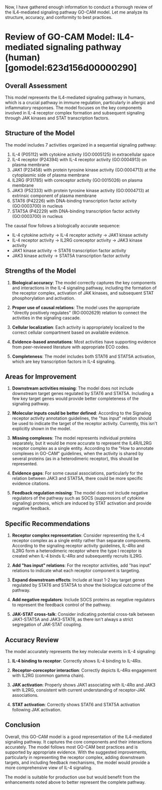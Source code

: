 Now, I have gathered enough information to conduct a thorough review of the IL4-mediated signaling pathway GO-CAM model. Let me analyze its structure, accuracy, and conformity to best practices.

# Review of GO-CAM Model: IL4-mediated signaling pathway (human) [gomodel:623d156d00000290]

## Overall Assessment

This model represents the IL4-mediated signaling pathway in humans, which is a crucial pathway in immune regulation, particularly in allergic and inflammatory responses. The model focuses on the key components involved in IL-4 receptor complex formation and subsequent signaling through JAK kinases and STAT transcription factors.

## Structure of the Model

The model includes 7 activities organized in a sequential signaling pathway:

1. IL-4 (P05112) with cytokine activity (GO:0005125) in extracellular space
2. IL-4 receptor (P24394) with IL-4 receptor activity (GO:0004913) on plasma membrane
3. JAK1 (P23458) with protein tyrosine kinase activity (GO:0004713) at the cytoplasmic side of plasma membrane
4. IL2RG (P31785) with coreceptor activity (GO:0015026) on plasma membrane
5. JAK3 (P52333) with protein tyrosine kinase activity (GO:0004713) at extrinsic component of plasma membrane
6. STAT6 (P42226) with DNA-binding transcription factor activity (GO:0003700) in nucleus
7. STAT5A (P42229) with DNA-binding transcription factor activity (GO:0003700) in nucleus

The causal flow follows a biologically accurate sequence:
- IL-4 cytokine activity → IL-4 receptor activity → JAK1 kinase activity
- IL-4 receptor activity → IL2RG coreceptor activity → JAK3 kinase activity
- JAK1 kinase activity → STAT6 transcription factor activity
- JAK3 kinase activity → STAT5A transcription factor activity

## Strengths of the Model

1. **Biological accuracy**: The model correctly captures the key components and interactions in the IL-4 signaling pathway, including the formation of the receptor complex, activation of JAK kinases, and subsequent STAT phosphorylation and activation.

2. **Proper use of causal relations**: The model uses the appropriate "directly positively regulates" (RO:0002629) relation to connect the activities in the signaling cascade.

3. **Cellular localization**: Each activity is appropriately localized to the correct cellular compartment based on available evidence.

4. **Evidence-based annotations**: Most activities have supporting evidence from peer-reviewed literature with appropriate ECO codes.

5. **Completeness**: The model includes both STAT6 and STAT5A activation, which are key transcription factors in IL-4 signaling.

## Areas for Improvement

1. **Downstream activities missing**: The model does not include downstream target genes regulated by STAT6 and STAT5A. Including a few key target genes would provide better completeness of the signaling pathway.

2. **Molecular inputs could be better defined**: According to the Signaling receptor activity annotation guidelines, the "has input" relation should be used to indicate the target of the receptor activity. Currently, this isn't explicitly shown in the model.

3. **Missing complexes**: The model represents individual proteins separately, but it would be more accurate to represent the IL4R/IL2RG receptor complex as a single entity. According to the "How to annotate complexes in GO-CAM" guidelines, when the activity is shared by several proteins (as in a heterodimeric receptor), this should be represented.

4. **Evidence gaps**: For some causal associations, particularly for the relation between JAK3 and STAT5A, there could be more specific evidence citations.

5. **Feedback regulation missing**: The model does not include negative regulators of the pathway such as SOCS (suppressors of cytokine signaling) proteins, which are induced by STAT activation and provide negative feedback.

## Specific Recommendations

1. **Receptor complex representation**: Consider representing the IL-4 receptor complex as a single entity rather than separate components. According to the signaling receptor activity guidelines, IL-4Rα and IL2RG form a heterodimeric receptor where the type I receptor is created when IL-4 binds IL-4Rα and subsequently recruits IL2RG.

2. **Add "has input" relations**: For the receptor activities, add "has input" relations to indicate what each receptor component is targeting.

3. **Expand downstream effects**: Include at least 1-2 key target genes regulated by STAT6 and STAT5A to show the biological outcome of the pathway.

4. **Add negative regulators**: Include SOCS proteins as negative regulators to represent the feedback control of the pathway.

5. **JAK-STAT cross-talk**: Consider indicating potential cross-talk between JAK1-STAT5A and JAK3-STAT6, as there isn't always a strict segregation of JAK-STAT coupling.

## Accuracy Review

The model accurately represents the key molecular events in IL-4 signaling:

1. **IL-4 binding to receptor**: Correctly shows IL-4 binding to IL-4Rα.

2. **Receptor-coreceptor interaction**: Correctly depicts IL-4Rα engagement with IL2RG (common gamma chain).

3. **JAK activation**: Properly shows JAK1 associating with IL-4Rα and JAK3 with IL2RG, consistent with current understanding of receptor-JAK associations.

4. **STAT activation**: Correctly shows STAT6 and STAT5A activation following JAK activation.

## Conclusion

Overall, this GO-CAM model is a good representation of the IL4-mediated signaling pathway. It captures the core components and their interactions accurately. The model follows most GO-CAM best practices and is supported by appropriate evidence. With the suggested improvements, particularly in representing the receptor complex, adding downstream targets, and including feedback mechanisms, the model would provide a more comprehensive view of IL-4 signaling.

The model is suitable for production use but would benefit from the enhancements noted above to better represent the complete pathway.
